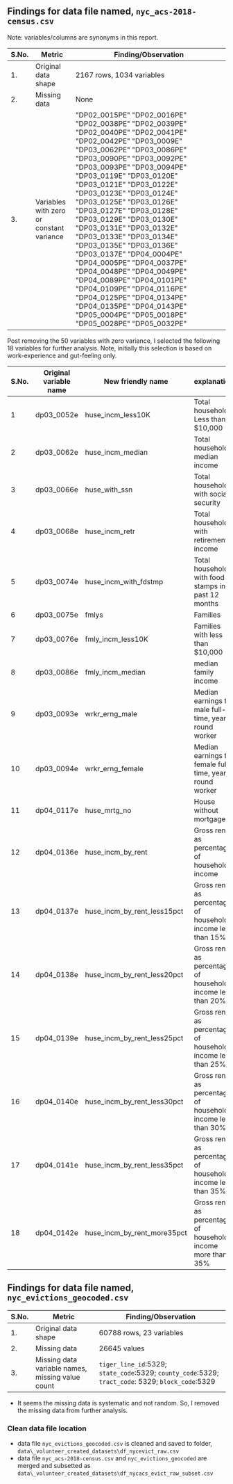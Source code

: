## Findings for data file named, `nyc_acs-2018-census.csv`

Note: variables/columns are synonyms in this report.

|S.No.|Metric|Finding/Observation|
|-----|----|-----|
|1.|Original data shape| 2167 rows, 1034 variables|
|2.|Missing data| None|
|3.|Variables with zero or constant variance|"DP02_0015PE" "DP02_0016PE" "DP02_0038PE" "DP02_0039PE" "DP02_0040PE" "DP02_0041PE" "DP02_0042PE" "DP03_0009E" "DP03_0062PE" "DP03_0086PE" "DP03_0090PE" "DP03_0092PE" "DP03_0093PE" "DP03_0094PE" "DP03_0119E"  "DP03_0120E" "DP03_0121E"  "DP03_0122E"  "DP03_0123E"  "DP03_0124E" "DP03_0125E"  "DP03_0126E"  "DP03_0127E"  "DP03_0128E" "DP03_0129E"  "DP03_0130E"  "DP03_0131E"  "DP03_0132E" "DP03_0133E"  "DP03_0134E"  "DP03_0135E"  "DP03_0136E"  "DP03_0137E"  "DP04_0004PE" "DP04_0005PE" "DP04_0037PE" "DP04_0048PE" "DP04_0049PE" "DP04_0089PE" "DP04_0101PE" "DP04_0109PE" "DP04_0116PE" "DP04_0125PE" "DP04_0134PE" "DP04_0135PE" "DP04_0143PE" "DP05_0004PE" "DP05_0018PE" "DP05_0028PE" "DP05_0032PE"| 


Post removing the 50 variables with zero variance, I selected the following 18 variables for further analysis. Note, initially this selection is based on work-experience and gut-feeling only.

|S.No.|Original variable name|New friendly name|explanation|min value|max value|
|-----|----|-----|-----|-----|------|
|1|dp03_0052e|huse_incm_less10K|Total households Less than $10,000|15566|130230|
|2|dp03_0062e|huse_incm_median|Total households median income|15566|130230|
|3|dp03_0066e|huse_with_ssn| Total households with social security|54|1405|
|4|dp03_0068e|huse_incm_retr| Total households with retirement income|0|903|
|5|dp03_0074e|huse_incm_with_fdstmp| Total households with food-stamps in past 12 months|7|1412|
|6|dp03_0075e|fmlys| Families|238|3111|
|7|dp03_0076e|fmly_incm_less10K| Families with less than $10,000|0|520|
|8|dp03_0086e|fmly_incm_median| median family income|21205|156757|
|9|dp03_0093e|wrkr_erng_male| Median earnings for male full-time, year-round worker|21975|101292|
|10|dp03_0094e|wrkr_erng_female| Median earnings for female full-time, year-round worker|23448|81705|
|11|dp04_0117e|huse_mrtg_no| House without mortgage|0|1308|
|12|dp04_0136e|huse_incm_by_rent| Gross rent as percentage of household income|35|3352|
|13|dp04_0137e|huse_incm_by_rent_less15pct| Gross rent as percentage of household income less than 15%|0|423|
|14|dp04_0138e|huse_incm_by_rent_less20pct| Gross rent as percentage of household income less than 20%|0|437|
|15|dp04_0139e|huse_incm_by_rent_less25pct| Gross rent as percentage of household income less than 25%|0|423|
|16|dp04_0140e|huse_incm_by_rent_less30pct| Gross rent as percentage of household income less than 30%|0|785|
|17|dp04_0141e|huse_incm_by_rent_less35pct| Gross rent as percentage of household income less than 35%|0|519|
|18|dp04_0142e|huse_incm_by_rent_more35pct| Gross rent as percentage of household income more than 35%|0|1448|

## Findings for data file named, `nyc_evictions_geocoded.csv`

|S.No.|Metric|Finding/Observation|
|-----|----|-----|
|1.|Original data shape|60788 rows, 23 variables|
|2.|Missing data| 26645 values|
|3.|Missing data variable names, missing value count|`tiger_line_id`:5329; `state_code`:5329; `county_code`:5329; `tract_code`: 5329; `block_code`:5329|

- It seems the missing data is systematic and not random. So, I removed the missing data from further analysis. 

### Clean data file location

- data file `nyc_evictions_geocoded.csv` is cleaned and saved to folder, `data\_volunteer_created_datasets\df_nycevict_raw.csv`
- data file `nyc_acs-2018-census.csv` and `nyc_evictions_geocoded` are merged and subsetted as `data\_volunteer_created_datasets\df_nycacs_evict_raw_subset.csv`



